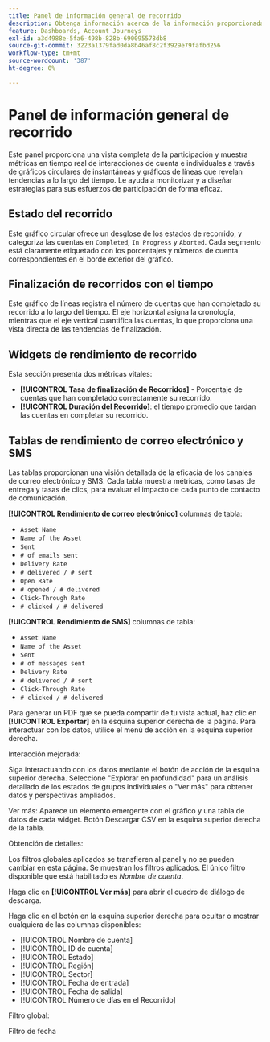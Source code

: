 ```yaml
---
title: Panel de información general de recorrido
description: Obtenga información acerca de la información proporcionada por el tablero Información general de Recorrido y cómo puede ayudarle a supervisar y administrar su estrategia de Recorrido de cuentas.
feature: Dashboards, Account Journeys
exl-id: a3d4988e-5fa6-498b-828b-690095578db8
source-git-commit: 3223a1379fad0da8b46af8c2f3929e79fafbd256
workflow-type: tm+mt
source-wordcount: '387'
ht-degree: 0%

---
```


# Panel de información general de recorrido

Este panel proporciona una vista completa de la participación y muestra métricas en tiempo real de interacciones de cuenta e individuales a través de gráficos circulares de instantáneas y gráficos de líneas que revelan tendencias a lo largo del tiempo. Le ayuda a monitorizar y a diseñar estrategias para sus esfuerzos de participación de forma eficaz.

## Estado del recorrido

Este gráfico circular ofrece un desglose de los estados de recorrido, y categoriza las cuentas en `Completed`, `In Progress` y `Aborted`. Cada segmento está claramente etiquetado con los porcentajes y números de cuenta correspondientes en el borde exterior del gráfico.

## Finalización de recorridos con el tiempo

Este gráfico de líneas registra el número de cuentas que han completado su recorrido a lo largo del tiempo. El eje horizontal asigna la cronología, mientras que el eje vertical cuantifica las cuentas, lo que proporciona una vista directa de las tendencias de finalización.

## Widgets de rendimiento de recorrido

Esta sección presenta dos métricas vitales:

* **[!UICONTROL Tasa de finalización de Recorridos]** - Porcentaje de cuentas que han completado correctamente su recorrido.
* **[!UICONTROL Duración del Recorrido]**: el tiempo promedio que tardan las cuentas en completar su recorrido.

## Tablas de rendimiento de correo electrónico y SMS

Las tablas proporcionan una visión detallada de la eficacia de los canales de correo electrónico y SMS. Cada tabla muestra métricas, como tasas de entrega y tasas de clics, para evaluar el impacto de cada punto de contacto de comunicación.

**[!UICONTROL Rendimiento de correo electrónico]** columnas de tabla:

* `Asset Name`
* `Name of the Asset`
* `Sent`
* `# of emails sent`
* `Delivery Rate`
* `# delivered / # sent`
* `Open Rate`
* `# opened / # delivered`
* `Click-Through Rate`
* `# clicked / # delivered`

**[!UICONTROL Rendimiento de SMS]** columnas de tabla:

* `Asset Name`
* `Name of the Asset`
* `Sent`
* `# of messages sent`
* `Delivery Rate`
* `# delivered / # sent`
* `Click-Through Rate`
* `# clicked / # delivered`

Para generar un PDF que se pueda compartir de tu vista actual, haz clic en **[!UICONTROL Exportar]** en la esquina superior derecha de la página. Para interactuar con los datos, utilice el menú de acción en la esquina superior derecha.

Interacción mejorada:

Siga interactuando con los datos mediante el botón de acción de la esquina superior derecha. Seleccione &quot;Explorar en profundidad&quot; para un análisis detallado de los estados de grupos individuales o &quot;Ver más&quot; para obtener datos y perspectivas ampliados.

Ver más:
Aparece un elemento emergente con el gráfico y una tabla de datos de cada widget.
Botón Descargar CSV en la esquina superior derecha de la tabla. 

Obtención de detalles:

Los filtros globales aplicados se transfieren al panel y no se pueden cambiar en esta página.
Se muestran los filtros aplicados.
El único filtro disponible que está habilitado es _Nombre de cuenta_.

Haga clic en **[!UICONTROL Ver más]** para abrir el cuadro de diálogo de descarga.

Haga clic en el botón en la esquina superior derecha para ocultar o mostrar cualquiera de las columnas disponibles:

* [!UICONTROL Nombre de cuenta]
* [!UICONTROL ID de cuenta]
* [!UICONTROL Estado]
* [!UICONTROL Región]
* [!UICONTROL Sector]
* [!UICONTROL Fecha de entrada]
* [!UICONTROL Fecha de salida]
* [!UICONTROL Número de días en el Recorrido]

Filtro global:

Filtro de fecha
